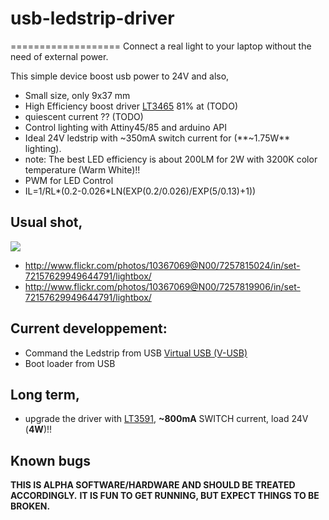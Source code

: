 # usb-ledstrip-driver
===================
Connect a real light to your laptop without the need of external power. 

This simple device boost usb power to 24V and also,
- Small size, only 9x37 mm
- High Efficiency boost driver [LT3465][1] 81% at (TODO)
- quiescent current ?? (TODO)
- Control lighting with Attiny45/85 and arduino API
- Ideal 24V ledstrip with ~350mA switch current for (**~1.75W** lighting).
 - note: The best LED efficiency is about 200LM for 2W with 3200K color temperature (Warm White)!!
- PWM for LED Control 
- IL=1/RL*(0.2-0.026*LN(EXP(0.2/0.026)/EXP(5/0.13)+1))

## Usual shot,
[![](http://farm9.staticflickr.com/8018/7257815024_a1fe84bef0_z.jpg)](http://ost.io/paulmillr)

* http://www.flickr.com/photos/10367069@N00/7257815024/in/set-72157629949644791/lightbox/
* http://www.flickr.com/photos/10367069@N00/7257819906/in/set-72157629949644791/lightbox/

## Current developpement:
- Command the Ledstrip from USB [Virtual USB (V-USB)][2]
- Boot loader from USB

## Long term,
- upgrade the driver with [LT3591][3], **~800mA** SWITCH current, load 24V  (**4W**)!!

## Known bugs
 

**THIS IS ALPHA SOFTWARE/HARDWARE AND SHOULD BE TREATED ACCORDINGLY.**
**IT IS FUN TO GET RUNNING, BUT EXPECT THINGS TO BE BROKEN.**

[1]: http://www.linear.com/product/LT3465
[2]: http://www.obdev.at/products/vusb/ 
[3]: http://www.linear.com/product/LT3591
